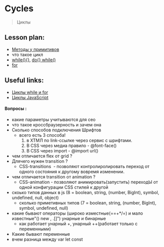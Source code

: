 ﻿# Cycles
> Циклы


## Lesson plan:
+ [Методы у примитивов](https://learn.javascript.ru/primitives-methods)
+ что такое цикл
+ [while(){}](https://learn.javascript.ru/while-for#tsikl-while), [do{} while()](https://learn.javascript.ru/while-for#tsikl-dowhile)
+ [for](https://learn.javascript.ru/while-for#tsikl-for)



## Useful links:
+ [Циклы while и for](https://learn.javascript.ru/while-for)
+ [Циклы JavaScript](https://html5book.ru/cikly-javascript/)


#### Вопросы :
+ какие параметры учитываются для сео 
+ что такое кроссбраузерность и зачем она
+ Сколько способов подключения Шрифтов 
	+ всего есть 3 способа! 
		1) в ХТМЛ по link-ссылке через сервис с шрифтами.
		2) В CSS через медиа правило - @font-face()
		3) В CSS через import - @import url()
+ чем отличается flex от grid ?
+ Длячего нужен transition ?
	+ CSS-transitions  - позволяют контролиролировать переход от одного состояния к другому вовремя изменении.
+ чем отличается transition от animation ?
	+ CSS-animation - позволяют анимировать(запустить) переходЫ от одной конфигурации CSS стилей к другой
+ скоько типов данных в js (8 = boolean, string, (number, BigInt), symbol, undefined, null, object)
    - сколько приметивных типов (7 = boolean, string, (number, BigInt), symbol, undefined, null)
+ какие бывают операторы (широко изместные(==+*/=) и мало известные"() new , .[]") унарные и бинарные
    - как работает унарный +, унарный ++(работает только с переменными)
+ Какие бывают переменные
+ вчем разница между var let const

